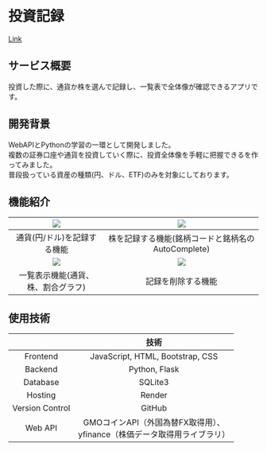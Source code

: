 # 投資記録  
[Link](https://c3kanri.onrender.com)  

 ## サービス概要  
投資した際に、通貨か株を選んで記録し、一覧表で全体像が確認できるアプリです。
  
 ## 開発背景  
WebAPIとPythonの学習の一環として開発しました。  
複数の証券口座や通貨を投資していく際に、投資全体像を手軽に把握できるを作ってみました。  
普段扱っている資産の種類(円、ドル、ETF)のみを対象にしております。

 ## 機能紹介
| ![](https://imgpoi.com/i/AYHODE.gif) | ![](https://imgpoi.com/i/AYH33V.gif)  | 
|:-----------:|:------------:|
|通貨(円/ドル)を記録する機能|株を記録する機能(銘柄コードと銘柄名のAutoComplete)|
| ![](https://imgpoi.com/i/AYHHTD.gif) | ![](https://imgpoi.com/i/AYHUZ2.gif) | 
|一覧表示機能(通貨、株、割合グラフ)|記録を削除する機能|
  
 ## 使用技術	

|           | 技術                |
|:---------:|:-------------------:|
| Frontend  | JavaScript, HTML, Bootstrap, CSS |
| Backend   | Python, Flask        |
| Database  | SQLite3              |
| Hosting   | Render               |
| Version Control | GitHub           |
| Web API   | GMOコインAPI（外国為替FX取得用）、<br>yfinance（株価データ取得用ライブラリ）|
